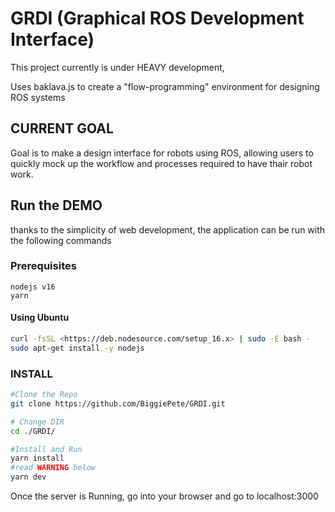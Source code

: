 # GRDI (Graphical ROS Development Interface)

This project currently is under HEAVY development,

Uses baklava.js to create a "flow-programming" environment for designing ROS systems

## CURRENT GOAL

Goal is to make a design interface for robots using ROS, allowing users to quickly mock up the workflow and processes required to have thair robot work.

## Run the DEMO

thanks to the simplicity of web development, the application can be run with the following commands

### Prerequisites

    nodejs v16
    yarn

#### Using Ubuntu

```bash
curl -fsSL <https://deb.nodesource.com/setup_16.x> | sudo -E bash -
sudo apt-get install -y nodejs
```

### INSTALL

```bash
#Clone the Repo
git clone https://github.com/BiggiePete/GRDI.git

# Change DIR
cd ./GRDI/

#Install and Run
yarn install
#read WARNING below
yarn dev
```

Once the server is Running, go into your browser and go to localhost:3000

